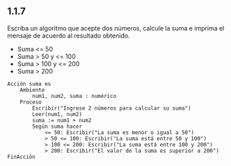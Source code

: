 ## 1.1.7
Escriba un algoritmo que acepte dos números, calcule la suma e imprima el mensaje de acuerdo al resultado obtenido.

- Suma <= 50
- Suma > 50 y <= 100
- Suma > 100 y <= 200
- Suma > 200

```
Acción suma es
	Ambiente
		num1, num2, suma : numérico
	Proceso
		Escribir("Ingrese 2 números para calcular su suma")
		Leer(num1, num2)
		suma := num1 + num2
		Según suma hacer
			<= 50: Escribir("La suma es menor o igual a 50")
			> 50 <= 100: Escribir("La suma está entre 50 y 100")
			> 100 <= 200: Escribir("La suma está entre 100 y 200")
			> 200: Escribir("El valor de la suma es superior a 200")
FinAcción
```
